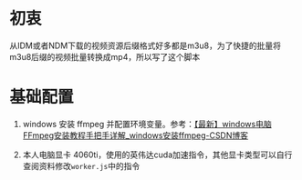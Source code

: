 # 初衷

从IDM或者NDM下载的视频资源后缀格式好多都是m3u8，为了快捷的批量将m3u8后缀的视频批量转换成mp4，所以写了这个脚本

# 基础配置

1. windows 安装 ffmpeg 并配置环境变量。参考：[【最新】windows电脑FFmpeg安装教程手把手详解_windows安装ffmpeg-CSDN博客](https://blog.csdn.net/csdn_yudong/article/details/129182648)

2. 本人电脑显卡 4060ti，使用的英伟达cuda加速指令，其他显卡类型可以自行查阅资料修改`worker.js`中的指令

   

